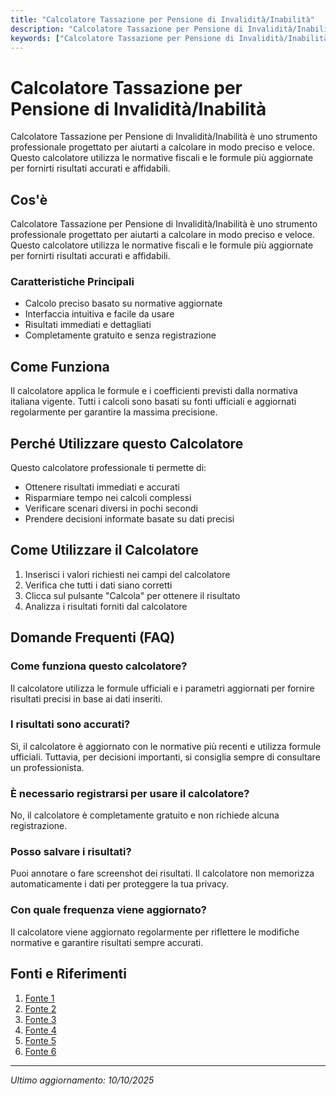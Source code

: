 ```yaml
---
title: "Calcolatore Tassazione per Pensione di Invalidità/Inabilità"
description: "Calcolatore Tassazione per Pensione di Invalidità/Inabilità è uno strumento professionale progettato per aiutarti a calcolare in modo preciso e veloce. Questo calcolatore utilizza le normative fiscali e le formule più aggiornate per fornirti risultati accurati e affidabili."
keywords: ["Calcolatore Tassazione per Pensione di Invalidità/Inabilità", "calcolatore", "calcolo online"]
---
```


# Calcolatore Tassazione per Pensione di Invalidità/Inabilità

Calcolatore Tassazione per Pensione di Invalidità/Inabilità è uno strumento professionale progettato per aiutarti a calcolare in modo preciso e veloce. Questo calcolatore utilizza le normative fiscali e le formule più aggiornate per fornirti risultati accurati e affidabili.

## Cos'è

Calcolatore Tassazione per Pensione di Invalidità/Inabilità è uno strumento professionale progettato per aiutarti a calcolare in modo preciso e veloce. Questo calcolatore utilizza le normative fiscali e le formule più aggiornate per fornirti risultati accurati e affidabili.

### Caratteristiche Principali

- Calcolo preciso basato su normative aggiornate
- Interfaccia intuitiva e facile da usare
- Risultati immediati e dettagliati
- Completamente gratuito e senza registrazione

## Come Funziona

Il calcolatore applica le formule e i coefficienti previsti dalla normativa italiana vigente. Tutti i calcoli sono basati su fonti ufficiali e aggiornati regolarmente per garantire la massima precisione.

## Perché Utilizzare questo Calcolatore

Questo calcolatore professionale ti permette di:

- Ottenere risultati immediati e accurati
- Risparmiare tempo nei calcoli complessi
- Verificare scenari diversi in pochi secondi
- Prendere decisioni informate basate su dati precisi

## Come Utilizzare il Calcolatore

1. Inserisci i valori richiesti nei campi del calcolatore
2. Verifica che tutti i dati siano corretti
3. Clicca sul pulsante "Calcola" per ottenere il risultato
4. Analizza i risultati forniti dal calcolatore

## Domande Frequenti (FAQ)

### Come funziona questo calcolatore?

Il calcolatore utilizza le formule ufficiali e i parametri aggiornati per fornire risultati precisi in base ai dati inseriti.

### I risultati sono accurati?

Sì, il calcolatore è aggiornato con le normative più recenti e utilizza formule ufficiali. Tuttavia, per decisioni importanti, si consiglia sempre di consultare un professionista.

### È necessario registrarsi per usare il calcolatore?

No, il calcolatore è completamente gratuito e non richiede alcuna registrazione.

### Posso salvare i risultati?

Puoi annotare o fare screenshot dei risultati. Il calcolatore non memorizza automaticamente i dati per proteggere la tua privacy.

### Con quale frequenza viene aggiornato?

Il calcolatore viene aggiornato regolarmente per riflettere le modifiche normative e garantire risultati sempre accurati.

## Fonti e Riferimenti

1. [Fonte 1](https://www.pensionioggi.it/strumenti/calcola-la-pensione-netta)
2. [Fonte 2](https://www.uniciv.it/2023/05/05/pensione-di-invalidita-quali-redditi-calcolare/)
3. [Fonte 3](https://www.inps.it/it/it/dettaglio-scheda.it.schede-servizio-strumento.schede-servizi.pensione-di-inabilit--50297.pensione-di-inabilit-.html)
4. [Fonte 4](https://www.grey-panthers.it/business/lavoro/come-calcolare-pensione-di-inabilita/)
5. [Fonte 5](https://www.invaliditacivile.com/notizie/il-limite-reddito-per-accedere-alla-pensione-dampampampampamp039inabilita-si-calcola-al-netto-degli)
6. [Fonte 6](https://www.pmi.it/servizi/145093/calcolo-pensione.html)

---

*Ultimo aggiornamento: 10/10/2025*
